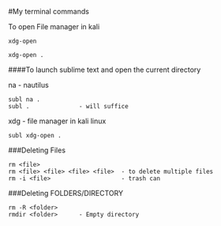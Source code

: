 #My terminal commands

To open File manager in kali

    xdg-open

    xdg-open .

####To launch sublime text and open the current directory

na - nautilus

    subl na .
    subl .              - will suffice

xdg - file manager in kali linux

    subl xdg-open .

###Deleting Files

    rm <file>
    rm <file> <file> <file> <file>  - to delete multiple files
    rm -i <file>                    - trash can

###Deleting FOLDERS/DIRECTORY

    rm -R <folder>
    rmdir <folder>      - Empty directory

